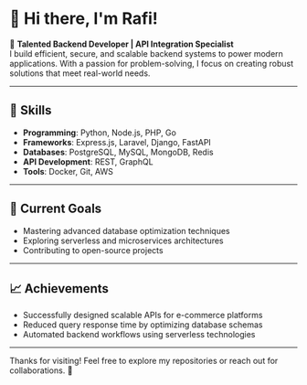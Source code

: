 # 👋 Hi there, I'm Rafi!  

🔧 **Talented Backend Developer | API Integration Specialist**  
I build efficient, secure, and scalable backend systems to power modern applications. With a passion for problem-solving, I focus on creating robust solutions that meet real-world needs.

---

## 💼 Skills  
- **Programming**: Python, Node.js, PHP, Go  
- **Frameworks**: Express.js, Laravel, Django, FastAPI  
- **Databases**: PostgreSQL, MySQL, MongoDB, Redis  
- **API Development**: REST, GraphQL  
- **Tools**: Docker, Git, AWS  

---

## 🌱 Current Goals  
- Mastering advanced database optimization techniques  
- Exploring serverless and microservices architectures  
- Contributing to open-source projects  

---

## 📈 Achievements  
- Successfully designed scalable APIs for e-commerce platforms  
- Reduced query response time by optimizing database schemas  
- Automated backend workflows using serverless technologies  

---

Thanks for visiting! Feel free to explore my repositories or reach out for collaborations. 🚀
